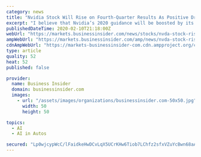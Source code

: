 ```yaml
---
category: news
title: "Nvidia Stock Will Rise on Fourth-Quarter Results As Positive Drivers Mount"
excerpt: "I believe that Nvidia’s 2020 guidance will be boosted by its very strong position in artificial intelligence and autonomous ... NASDAQ:GOOGL) Waymo has been offering rides in its true driverless ..."
publishedDateTime: 2020-02-10T21:18:00Z
webUrl: "https://markets.businessinsider.com/news/stocks/nvda-stock-rise-q4-earnings-results-1028890657"
ampWebUrl: "https://markets.businessinsider.com/amp/news/nvda-stock-rise-q4-earnings-results-1028890657"
cdnAmpWebUrl: "https://markets-businessinsider-com.cdn.ampproject.org/c/s/markets.businessinsider.com/amp/news/nvda-stock-rise-q4-earnings-results-1028890657"
type: article
quality: 52
heat: 52
published: false

provider:
  name: Business Insider
  domain: businessinsider.com
  images:
    - url: "/assets/images/organizations/businessinsider.com-50x50.jpg"
      width: 50
      height: 50

topics:
  - AI
  - AI in Autos

secured: "Lp0wjcypWcC/lFaidkeHwDCvLqX5UCrKHw6Tiob7LChfz2sfxVZuYcBwn68aAYAhDtPyXebvmwBxxP5QTSt9L/ftwDdeO0fJbE7mUWhVYvi21Qml6CaDj3oP916Mdjoc7fI7SmGIXMiakY4d8+LWcu/enXAr9xFwVQ6FpYP7Ufp5xojPsN3tlxESwzMjNzLrwUVW6cJ2CvDuO5qLsG4P3+awdLzrQtFgKCQ1ziYBd3H2gV+gBFBXqufKvHAwlpo6ffY21ZA63InQHnn1RRwztIyx4YHRocJdk1CvY3iuFyubEnU9AduuQdJQcGAk4Jx3;BL/ba4spQPjAlZ4nL1VYpg=="
---
```


